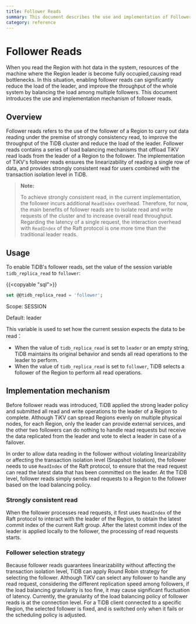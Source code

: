 ```yaml
---
title: Follower Reads
summary: This document describes the use and implementation of Follower Reads.
category: reference
---
```


# Follower Reads

When you read the Region with hot data in the system, resources of the machine where the Region leader is become fully occupied,causing read bottlenecks. In this situation, enabling follower reads can significantly reduce the load of the leader, and improve the throughput of the whole system by balancing the load among multiple followers. This document introduces the use and implementation mechanism of follower reads.

## Overview

Follower reads refers to the use of the follower of a Region to carry out data reading under the premise of strongly consistency read, to improve the throughput of the TiDB cluster and reduce the load of the leader. Follower reads contains a series of load balancing mechanisms that offload TiKV read loads from the leader of a Region to the follower. The implementation of TiKV's follower reads ensures the linearizability of reading a single row of data, and provides strongly consistent read for users combined with the transaction isolation level in TiDB.

> **Note:**
>
> To achieve strongly consistent read, in the current implementation, the follower incurs additional `ReadIndex` overhead. Therefore, for now, the main benefits of follower reads are to isolate read and write requests of the cluster and to increase overall read throughput. Regarding the latency of a single request, the interaction overhead with `ReadIndex` of the Raft protocol is one more time than the traditional leader reads.

## Usage

To enable TiDB's follower reads, set the value of the session variable `tidb_replica_read` to `follower`:

{{<copyable "sql">}}

```sql
set @@tidb_replica_read = 'follower';
```

Scope: SESSION

Default: leader

This variable is used to set how the current session expects the data to be read：

- When the value of `tidb_replica_read` is set to `leader` or an empty string, TiDB maintains its original behavior and sends all read operations to the leader to perform.
- When the value of `tidb_replica_read` is set to `follower`, TiDB selects a follower of the Region to perform all read operations.

## Implementation mechanism

Before follower reads was introduced, TiDB applied the strong leader policy and submitted all read and write operations to the leader of a Region to complete. Although TiKV can spread Regions evenly on multiple physical nodes, for each Region, only the leader can provide external services, and the other two followers can do nothing to handle read requests but receive the data replicated from the leader and vote to elect a leader in case of a failover.

In order to allow data reading in the follower without violating linearizability or affecting the transaction isolation level (Snapshot Isolation), the follower needs to use `ReadIndex` of the Raft protocol, to ensure that the read request can read the latest data that has been committed on the leader. At the TiDB level, follower reads simply sends read requests to a Region to the follower based on the load balancing policy.

### Strongly consistent read

When the follower processes read requests, it first uses `ReadIndex` of the Raft protocol to interact with the leader of the Region, to obtain the latest commit index of the current Raft group. After the latest commit index of the leader is applied locally to the follower, the processing of read requests starts.

### Follower selection strategy

Because follower reads guarantees linearizability without affecting the transaction isolation level, TiDB can apply Round Robin strategy for selecting the follower. Although TiKV can select any follower to handle any read request, considering the different replication speed among followers, if the load balancing granularity is too fine, it may cause significant fluctuation of latency. Currently, the granularity of the load balancing policy of follower reads is at the connection level. For a TiDB client connected to a specific Region, the selected follower is fixed, and is switched only when it fails or the scheduling policy is adjusted.